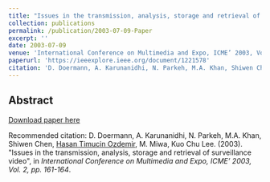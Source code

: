 ```yaml
---
title: "Issues in the transmission, analysis, storage and retrieval of surveillance video"
collection: publications
permalink: /publication/2003-07-09-Paper
excerpt: ''
date: 2003-07-09
venue: 'International Conference on Multimedia and Expo, ICME’ 2003, Vol. 2, pp. 161-164'
paperurl: 'https://ieeexplore.ieee.org/document/1221578'
citation: 'D. Doermann, A. Karunanidhi, N. Parkeh, M.A. Khan, Shiwen Chen, Hasan Timucin Ozdemir, M. Miwa, Kuo Chu Lee. (2003). &quot;Issues in the transmission, analysis, storage and retrieval of surveillance video&quot;, in <i>International Conference on Multimedia and Expo, ICME 2003, Vol. 2, pp. 161-164</i>.'
---
```


Abstract
-------- 

    
[Download paper here](https://ieeexplore.ieee.org/document/1221578)

Recommended citation: D. Doermann, A. Karunanidhi, N. Parkeh, M.A. Khan, Shiwen Chen, [Hasan Timucin Ozdemir](https://www.linkedin.com/in/hasantimucinozdemir/), M. Miwa, Kuo Chu Lee. (2003). "Issues in the transmission, analysis, storage and retrieval of surveillance video", in <i>International Conference on Multimedia and Expo, ICME’ 2003, Vol. 2, pp. 161-164</i>.
